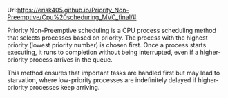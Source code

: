 Url:https://erisk405.github.io/Priority_Non-Preemptive/Cpu%20scheduring_MVC_final/#


Priority Non-Preemptive scheduling is a CPU process scheduling method that selects processes based on priority. The process with the highest priority (lowest priority number) is chosen first. Once a process starts executing, it runs to completion without being interrupted, even if a higher-priority process arrives in the queue.

This method ensures that important tasks are handled first but may lead to starvation, where low-priority processes are indefinitely delayed if higher-priority processes keep arriving.
